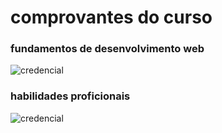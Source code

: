 # comprovantes do curso

### fundamentos de desenvolvimento web
![credencial](/imagens/credencial-curdo-comportamento-proficional.png)

### habilidades proficionais
![credencial](/imagens/credencial-curdo-comportamento-proficional.png)
